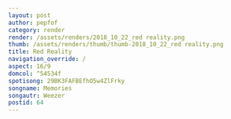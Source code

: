 ```yaml
---
layout: post
author: pepfof
category: render
render: /assets/renders/2018_10_22_red reality.png
thumb: /assets/renders/thumb/thumb-2018_10_22_red reality.png
title: Red Reality
navigation_override: /
aspect: 16/9
domcol: ^54534f
spotisong: 29BK3FAFBEfhO5w4ZlFrky
songname: Memories
songautr: Weezer
postid: 64
---
```


<!--USER BEGIN 1-->

<!--USER END 1-->

<!--more-->
<!--USER BEGIN 2-->

<!--USER END 2-->

